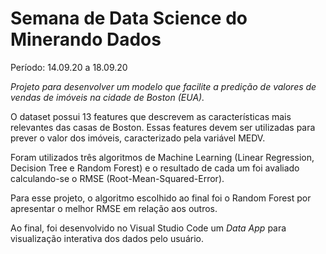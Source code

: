 # Semana de Data Science do Minerando Dados
Período: 14.09.20 a 18.09.20

*Projeto para desenvolver um modelo que facilite a predição de valores de vendas de imóveis na cidade de Boston (EUA).*

O dataset possui 13 features que descrevem as características mais relevantes das casas de Boston. Essas features devem ser utilizadas para prever o valor dos imóveis, caracterizado pela variável MEDV.

Foram utilizados três algoritmos de Machine Learning (Linear Regression, Decision Tree e Random Forest) e o resultado de cada um foi avaliado calculando-se o RMSE (Root-Mean-Squared-Error).

Para esse projeto, o algoritmo escolhido ao final foi o Random Forest por apresentar o melhor RMSE em relação aos outros.

Ao final, foi desenvolvido no Visual Studio Code um _Data App_ para visualização interativa dos dados pelo usuário.



